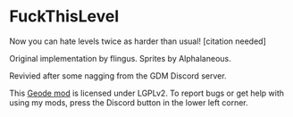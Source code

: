 # FuckThisLevel
Now you can hate levels twice as harder than usual! [citation needed]

Original implementation by flingus. Sprites by Alphalaneous.

Revivied after some nagging from the GDM Discord server.

This [Geode mod](https://geode-sdk.org) is licensed under LGPLv2. To report bugs or get help with using my mods, press the Discord button in the lower left corner.